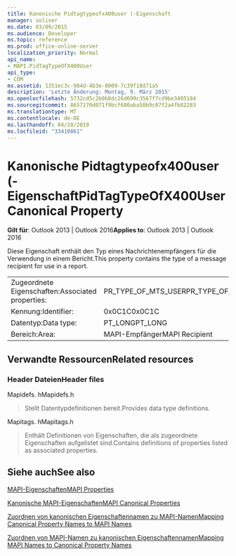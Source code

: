 ```yaml
---
title: Kanonische Pidtagtypeofx400user (-Eigenschaft
manager: soliver
ms.date: 03/09/2015
ms.audience: Developer
ms.topic: reference
ms.prod: office-online-server
localization_priority: Normal
api_name:
- MAPI.PidTagTypeOfX400User
api_type:
- COM
ms.assetid: 1351ec3c-984d-4b3e-8009-7c39f18d71a5
description: 'Letzte Änderung: Montag, 9. März 2015'
ms.openlocfilehash: 5732cd5c2b0b8dc26d699c3567f7cd9be3495184
ms.sourcegitcommit: 8657170d071f9bcf680aba50b9c07f2a4fb82283
ms.translationtype: MT
ms.contentlocale: de-DE
ms.lasthandoff: 04/28/2019
ms.locfileid: "33410861"
---
```

# <a name="pidtagtypeofx400user-canonical-property"></a><span data-ttu-id="d1ac7-103">Kanonische Pidtagtypeofx400user (-Eigenschaft</span><span class="sxs-lookup"><span data-stu-id="d1ac7-103">PidTagTypeOfX400User Canonical Property</span></span>

  
  
<span data-ttu-id="d1ac7-104">**Gilt für**: Outlook 2013 | Outlook 2016</span><span class="sxs-lookup"><span data-stu-id="d1ac7-104">**Applies to**: Outlook 2013 | Outlook 2016</span></span> 
  
<span data-ttu-id="d1ac7-105">Diese Eigenschaft enthält den Typ eines Nachrichtenempfängers für die Verwendung in einem Bericht.</span><span class="sxs-lookup"><span data-stu-id="d1ac7-105">This property contains the type of a message recipient for use in a report.</span></span>
  
|||
|:-----|:-----|
|<span data-ttu-id="d1ac7-106">Zugeordnete Eigenschaften:</span><span class="sxs-lookup"><span data-stu-id="d1ac7-106">Associated properties:</span></span>  <br/> |<span data-ttu-id="d1ac7-107">PR_TYPE_OF_MTS_USER</span><span class="sxs-lookup"><span data-stu-id="d1ac7-107">PR_TYPE_OF_MTS_USER</span></span>  <br/> |
|<span data-ttu-id="d1ac7-108">Kennung:</span><span class="sxs-lookup"><span data-stu-id="d1ac7-108">Identifier:</span></span>  <br/> |<span data-ttu-id="d1ac7-109">0x0C1C</span><span class="sxs-lookup"><span data-stu-id="d1ac7-109">0x0C1C</span></span>  <br/> |
|<span data-ttu-id="d1ac7-110">Datentyp:</span><span class="sxs-lookup"><span data-stu-id="d1ac7-110">Data type:</span></span>  <br/> |<span data-ttu-id="d1ac7-111">PT_LONG</span><span class="sxs-lookup"><span data-stu-id="d1ac7-111">PT_LONG</span></span>  <br/> |
|<span data-ttu-id="d1ac7-112">Bereich:</span><span class="sxs-lookup"><span data-stu-id="d1ac7-112">Area:</span></span>  <br/> |<span data-ttu-id="d1ac7-113">MAPI-Empfänger</span><span class="sxs-lookup"><span data-stu-id="d1ac7-113">MAPI Recipient</span></span>  <br/> |
   
## <a name="related-resources"></a><span data-ttu-id="d1ac7-114">Verwandte Ressourcen</span><span class="sxs-lookup"><span data-stu-id="d1ac7-114">Related resources</span></span>

### <a name="header-files"></a><span data-ttu-id="d1ac7-115">Header Dateien</span><span class="sxs-lookup"><span data-stu-id="d1ac7-115">Header files</span></span>

<span data-ttu-id="d1ac7-116">Mapidefs. h</span><span class="sxs-lookup"><span data-stu-id="d1ac7-116">Mapidefs.h</span></span>
  
> <span data-ttu-id="d1ac7-117">Stellt Datentypdefinitionen bereit.</span><span class="sxs-lookup"><span data-stu-id="d1ac7-117">Provides data type definitions.</span></span>
    
<span data-ttu-id="d1ac7-118">Mapitags. h</span><span class="sxs-lookup"><span data-stu-id="d1ac7-118">Mapitags.h</span></span>
  
> <span data-ttu-id="d1ac7-119">Enthält Definitionen von Eigenschaften, die als zugeordnete Eigenschaften aufgelistet sind.</span><span class="sxs-lookup"><span data-stu-id="d1ac7-119">Contains definitions of properties listed as associated properties.</span></span>
    
## <a name="see-also"></a><span data-ttu-id="d1ac7-120">Siehe auch</span><span class="sxs-lookup"><span data-stu-id="d1ac7-120">See also</span></span>



[<span data-ttu-id="d1ac7-121">MAPI-Eigenschaften</span><span class="sxs-lookup"><span data-stu-id="d1ac7-121">MAPI Properties</span></span>](mapi-properties.md)
  
[<span data-ttu-id="d1ac7-122">Kanonische MAPI-Eigenschaften</span><span class="sxs-lookup"><span data-stu-id="d1ac7-122">MAPI Canonical Properties</span></span>](mapi-canonical-properties.md)
  
[<span data-ttu-id="d1ac7-123">Zuordnen von kanonischen Eigenschaftennamen zu MAPI-Namen</span><span class="sxs-lookup"><span data-stu-id="d1ac7-123">Mapping Canonical Property Names to MAPI Names</span></span>](mapping-canonical-property-names-to-mapi-names.md)
  
[<span data-ttu-id="d1ac7-124">Zuordnen von MAPI-Namen zu kanonischen Eigenschaftennamen</span><span class="sxs-lookup"><span data-stu-id="d1ac7-124">Mapping MAPI Names to Canonical Property Names</span></span>](mapping-mapi-names-to-canonical-property-names.md)

